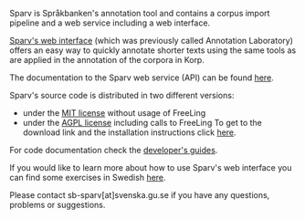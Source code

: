 Sparv is Språkbanken's annotation tool and contains a corpus
import pipeline and a web service including a web interface.

[Sparv's web interface](https://spraakbanken.gu.se/sparv/)
(which was previously called Annotation Laboratory)
offers an easy way to quickly annotate shorter texts using
the same tools as are applied in the annotation of the corpora in Korp.

The documentation to the Sparv web service (API) can be found
[here](https://spraakbanken.gu.se/eng/research/infrastructure/sparv/webservice).

Sparv's source code is distributed in two different versions:
* under the [MIT license](https://opensource.org/licenses/MIT) without usage of FreeLing
* under the [AGPL license](http://www.gnu.org/licenses/agpl.html) including calls to FreeLing
To get to the download link and the installation instructions click
[here](https://spraakbanken.gu.se/eng/research/infrastructure/sparv/distribution).

For code documentation check the
[developer's guides](https://spraakbanken.gu.se/eng/research/infrastructure/sparv/developersguides).

If you would like to learn more about how to use Sparv's web interface you can find some exercises in Swedish [here](https://spraakbanken.gu.se/sites/spraakbanken.gu.se/files/sparvovningar_hw2016_0.pdf).

Please contact sb-sparv[at]svenska.gu.se if you have any questions, problems or suggestions.
